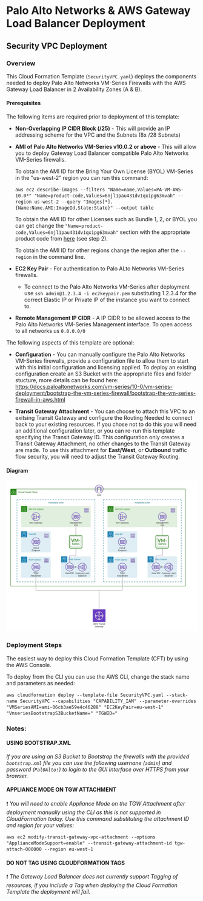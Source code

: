 # Palo Alto Networks & AWS Gateway Load Balancer Deployment

## Security VPC Deployment

### Overview

This Cloud Formation Template (`SecurityVPC.yaml`) deploys the components needed to deploy Palo Alto Networks VM-Series Firewalls with the AWS Gateway Load Balancer in 2 Availability Zones (A & B).

#### Prerequisites

The following items are required prior to deployment of this template:
- **Non-Overlapping IP CIDR Block (/25)** - This will provide an IP addressing scheme for the VPC and the Subnets (8x /28 Subnets)


- **AMI of Palo Alto Networks VM-Series v10.0.2 or above** - This will allow you to deploy Gateway Load Balancer compatible Palo Alto Networks VM-Series firewalls.

  To obtain the AMI ID for the Bring Your Own License (BYOL) VM-Series in the "us-west-2" region you can run this command:
  ```
  aws ec2 describe-images --filters "Name=name,Values=PA-VM-AWS-10.0*" "Name=product-code,Values=6njl1pau431dv1qxipg63mvah" --region us-west-2 --query "Images[*].{Name:Name,AMI:ImageId,State:State}" --output table
  ```

  To obtain the AMI ID for other Licenses such as Bundle 1, 2, or BYOL you can get change the `"Name=product-code,Values=6njl1pau431dv1qxipg63mvah"` section with the appropriate product code from [here](https://docs.paloaltonetworks.com/vm-series/10-0/vm-series-deployment/set-up-the-vm-series-firewall-on-aws/deploy-the-vm-series-firewall-on-aws/obtain-the-ami/get-amazon-machine-image-ids.html) (see step 2).

  To obtain the AMI ID for other regions change the region after the `--region` in the command line.


- **EC2 Key Pair** - For authentication to Palo ALto Networks VM-Series firewalls.
  - To connect to the Palo Alto Networks VM-Series after deployment use  ```ssh admin@1.2.3.4 -i ec2keypair.pem``` substituting 1.2.3.4 for the correct Elastic IP or Private IP of the instance you want to connect to.


- **Remote Management IP CIDR** - A IP CIDR to be allowed access to the Palo Alto Networks VM-Series Management interface. To open access to all networks us `0.0.0.0/0`

The following aspects of this template are optional:
- **Configuration** - You can manually configure the Palo Alto Networks VM-Series firewalls, provide a configuration file to allow them to start with this initial configuration and licensing applied. To deploy an existing configuration create an S3 Bucket with the appropriate files and folder stucture, more details can be found here: https://docs.paloaltonetworks.com/vm-series/10-0/vm-series-deployment/bootstrap-the-vm-series-firewall/bootstrap-the-vm-series-firewall-in-aws.html


- **Transit Gateway Attachment** - You can choose to attach this VPC to an exitsing Transit Gateway and configure the Routing Needed to connect back to your existing resources. If you chose not to do this you will need an additional configuration later, or you can re-run this template specifying the Transit Gateway ID. This configuration only creates a Transit Gateway Attachment, no other changes to the Transit Gateway are made. To use this attachment for **East/West**, or **Outbound** traffic flow security, you will need to adjust the Transit Gateway Routing.

#### Diagram

![Diagram](diagram.jpeg)

### Deployment Steps

The easiest way to deploy this Cloud Formation Template (CFT) by using the AWS Console.

To deploy from the CLI you can use the AWS CLI, change the stack name and parameters as needed:

```
aws cloudformation deploy --template-file SecurityVPC.yaml --stack-name SecurityVPC --capabilities "CAPABILITY_IAM" --parameter-overrides "VMSeriesAMI=ami-06cb3ae59e4c46288" "EC2KeyPair=eu-west-1" "VmseriesBootstrapS3BucketName=" "TGWID="
```


### Notes:

#### USING BOOTSTRAP.XML

*If you are using an S3 Bucket to Bootstrap the firewalls with the provided `bootstrap.xml` file you can use the following usernane (`admin`) and password (`Pal0Alto!`) to login to the GUI Interface over HTTPS from your browser.*

#### APPLIANCE MODE ON TGW ATTACHMENT

:exclamation: *You will need to enable Appliance Mode on the TGW Attachment after deployment manually using the CLI as this is not supported in CloudFormation today. 
Use this command substituting the attachment ID and region for your values:*
```
aws ec2 modify-transit-gateway-vpc-attachment --options "ApplianceModeSupport=enable" --transit-gateway-attachment-id tgw-attach-000000 --region eu-west-1
```


#### DO NOT TAG USING CLOUDFORMATION TAGS

:exclamation: *The Gateway Load Balancer does not currently support Tagging of resources, if you include a Tag when deploying the Cloud Formation Template the deployment will fail.*